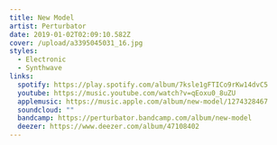 ```yaml
---
title: New Model
artist: Perturbator
date: 2019-01-02T02:09:10.582Z
cover: /upload/a3395045031_16.jpg
styles:
  - Electronic
  - Synthwave
links:
  spotify: https://play.spotify.com/album/7ksle1gFTICo9rKw14dvC5
  youtube: https://music.youtube.com/watch?v=qEoxu0_8uZU
  applemusic: https://music.apple.com/album/new-model/1274328467
  soundcloud: ""
  bandcamp: https://perturbator.bandcamp.com/album/new-model
  deezer: https://www.deezer.com/album/47108402
---
```

